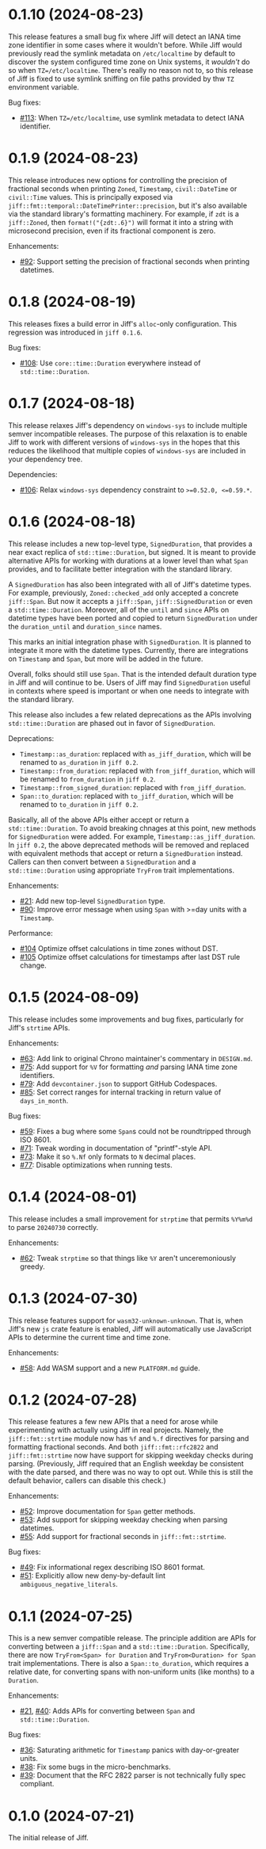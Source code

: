 0.1.10 (2024-08-23)
===================
This release features a small bug fix where Jiff will detect an IANA time
zone identifier in some cases where it wouldn't before. While Jiff would
previously read the symlink metadata on `/etc/localtime` by default to discover
the system configured time zone on Unix systems, it *wouldn't* do so when
`TZ=/etc/localtime`. There's really no reason not to, so this release of Jiff
is fixed to use symlink sniffing on file paths provided by thw `TZ` environment
variable.

Bug fixes:

* [#113](https://github.com/BurntSushi/jiff/issues/113):
When `TZ=/etc/localtime`, use symlink metadata to detect IANA identifier.


0.1.9 (2024-08-23)
==================
This release introduces new options for controlling the precision
of fractional seconds when printing `Zoned`, `Timestamp`,
`civil::DateTime` or `civil::Time` values. This is principally exposed
via `jiff::fmt::temporal::DateTimePrinter::precision`, but it's also
available via the standard library's formatting machinery. For example,
if `zdt` is a `jiff::Zoned`, then `format!("{zdt:.6}")` will format
it into a string with microsecond precision, even if its fractional
component is zero.

Enhancements:

* [#92](https://github.com/BurntSushi/jiff/issues/92):
Support setting the precision of fractional seconds when printing datetimes.


0.1.8 (2024-08-19)
==================
This releases fixes a build error in Jiff's `alloc`-only configuration. This
regression was introduced in `jiff 0.1.6`.

Bug fixes:

* [#108](https://github.com/BurntSushi/jiff/issues/108):
Use `core::time::Duration` everywhere instead of `std::time::Duration`.


0.1.7 (2024-08-18)
==================
This release relaxes Jiff's dependency on `windows-sys` to include multiple
semver incompatible releases. The purpose of this relaxation is to enable
Jiff to work with different versions of `windows-sys` in the hopes that this
reduces the likelihood that multiple copies of `windows-sys` are included in
your dependency tree.

Dependencies:

* [#106](https://github.com/BurntSushi/jiff/pull/106):
Relax `windows-sys` dependency constraint to `>=0.52.0, <=0.59.*`.


0.1.6 (2024-08-18)
==================
This release includes a new top-level type, `SignedDuration`, that provides a
near exact replica of `std::time::Duration`, but signed. It is meant to provide
alternative APIs for working with durations at a lower level than what `Span`
provides, and to facilitate better integration with the standard library.

A `SignedDuration` has also been integrated with all of Jiff's datetime types.
For example, previously, `Zoned::checked_add` only accepted a concrete
`jiff::Span`. But now it accepts a `jiff::Span`, `jiff::SignedDuration` or even
a `std::time::Duration`. Moreover, all of the `until` and `since` APIs on
datetime types have been ported and copied to return `SignedDuration` under the
`duration_until` and `duration_since` names.

This marks an initial integration phase with `SignedDuration`. It is planned
to integrate it more with the datetime types. Currently, there are integrations
on `Timestamp` and `Span`, but more will be added in the future.

Overall, folks should still use `Span`. That is the intended default duration
type in Jiff and will continue to be. Users of Jiff may find `SignedDuration`
useful in contexts where speed is important or when one needs to integrate
with the standard library.

This release also includes a few related deprecations as the APIs involving
`std::time::Duration` are phased out in favor of `SignedDuration`.

Deprecations:

* `Timestamp::as_duration`: replaced with `as_jiff_duration`, which will be
renamed to `as_duration` in `jiff 0.2`.
* `Timestamp::from_duration`: replaced with `from_jiff_duration`, which will be
renamed to `from_duration` in `jiff 0.2`.
* `Timestamp::from_signed_duration`: replaced with `from_jiff_duration`.
* `Span::to_duration`: replaced with `to_jiff_duration`, which will be renamed
to `to_duration` in `jiff 0.2`.

Basically, all of the above APIs either accept or return a
`std::time::Duration`. To avoid breaking chnages at this point, new methods
for `SignedDuration` were added. For example, `Timestamp::as_jiff_duration`.
In `jiff 0.2`, the above deprecated methods will be removed and replaced with
equivalent methods that accept or return a `SignedDuration` instead. Callers
can then convert between a `SignedDuration` and a `std::time::Duration` using
appropriate `TryFrom` trait implementations.

Enhancements:

* [#21](https://github.com/BurntSushi/jiff/issues/21):
Add new top-level `SignedDuration` type.
* [#90](https://github.com/BurntSushi/jiff/issues/90):
Improve error message when using `Span` with >=day units with a `Timestamp`.

Performance:

* [#104](https://github.com/BurntSushi/jiff/pull/104)
Optimize offset calculations in time zones without DST.
* [#105](https://github.com/BurntSushi/jiff/pull/105)
Optimize offset calculations for timestamps after last DST rule change.


0.1.5 (2024-08-09)
==================
This release includes some improvements and bug fixes, particularly for Jiff's
`strtime` APIs.

Enhancements:

* [#63](https://github.com/BurntSushi/jiff/issues/63):
Add link to original Chrono maintainer's commentary in `DESIGN.md`.
* [#75](https://github.com/BurntSushi/jiff/issues/75):
Add support for `%V` for formatting _and_ parsing IANA time zone identifiers.
* [#79](https://github.com/BurntSushi/jiff/pull/79):
Add `devcontainer.json` to support GitHub Codespaces.
* [#85](https://github.com/BurntSushi/jiff/pull/85):
Set correct ranges for internal tracking in return value of `days_in_month`.

Bug fixes:

* [#59](https://github.com/BurntSushi/jiff/issues/59):
Fixes a bug where some `Span`s could not be roundtripped through ISO 8601.
* [#71](https://github.com/BurntSushi/jiff/issues/71):
Tweak wording in documentation of "printf"-style API.
* [#73](https://github.com/BurntSushi/jiff/issues/73):
Make it so `%.Nf` only formats to `N` decimal places.
* [#77](https://github.com/BurntSushi/jiff/pull/77):
Disable optimizations when running tests.


0.1.4 (2024-08-01)
==================
This release includes a small improvement for `strptime` that permits
`%Y%m%d` to parse `20240730` correctly.

Enhancements:

* [#62](https://github.com/BurntSushi/jiff/issues/62):
Tweak `strptime` so that things like `%Y` aren't unceremoniously greedy.


0.1.3 (2024-07-30)
==================
This release features support for `wasm32-unknown-unknown`. That is, when
Jiff's new `js` crate feature is enabled, Jiff will automatically use
JavaScript APIs to determine the current time and time zone.

Enhancements:

* [#58](https://github.com/BurntSushi/jiff/pull/58):
Add WASM support and a new `PLATFORM.md` guide.


0.1.2 (2024-07-28)
==================
This release features a few new APIs that a need for arose while experimenting
with actually using Jiff in real projects. Namely, the `jiff::fmt::strtime`
module now has `%f` and `%.f` directives for parsing and formatting fractional
seconds. And both `jiff::fmt::rfc2822` and `jiff::fmt::strtime` now have
support for skipping weekday checks during parsing. (Previously, Jiff required
that an English weekday be consistent with the date parsed, and there was no
way to opt out. While this is still the default behavior, callers can disable
this check.)

Enhancements:

* [#52](https://github.com/BurntSushi/jiff/pull/52):
Improve documentation for `Span` getter methods.
* [#53](https://github.com/BurntSushi/jiff/pull/53):
Add support for skipping weekday checking when parsing datetimes.
* [#55](https://github.com/BurntSushi/jiff/pull/55):
Add support for fractional seconds in `jiff::fmt::strtime`.

Bug fixes:

* [#49](https://github.com/BurntSushi/jiff/pull/49):
Fix informational regex describing ISO 8601 format.
* [#51](https://github.com/BurntSushi/jiff/pull/51):
Explicitly allow new deny-by-default lint `ambiguous_negative_literals`.


0.1.1 (2024-07-25)
==================
This is a new semver compatible release. The principle addition are APIs for
converting between a `jiff::Span` and a `std::time::Duration`. Specifically,
there are now `TryFrom<Span> for Duration` and `TryFrom<Duration> for Span`
trait implementations. There is also a `Span::to_duration`, which requires a
relative date, for converting spans with non-uniform units (like months) to a
`Duration`.

Enhancements:

* [#21](https://github.com/BurntSushi/jiff/issues/21),
  [#40](https://github.com/BurntSushi/jiff/issues/40):
Adds APIs for converting between `Span` and `std::time::Duration`.

Bug fixes:

* [#36](https://github.com/BurntSushi/jiff/issues/36):
Saturating arithmetic for `Timestamp` panics with day-or-greater units.
* [#38](https://github.com/BurntSushi/jiff/issues/38):
Fix some bugs in the micro-benchmarks.
* [#39](https://github.com/BurntSushi/jiff/issues/39):
Document that the RFC 2822 parser is not technically fully spec compliant.


0.1.0 (2024-07-21)
==================
The initial release of Jiff.
